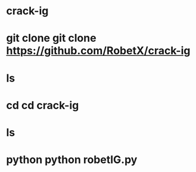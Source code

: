 # crack-ig

# git clone git clone https://github.com/RobetX/crack-ig

# ls

# cd cd crack-ig

# ls

# python python robetIG.py
